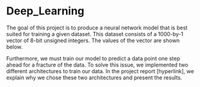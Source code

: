 # Deep_Learning

The goal of this project is to produce a neural network model that is best
suited for training a given dataset. This dataset consists of a 1000-by-1 vector
of 8-bit unsigned integers. The values of the vector are shown below.


Furthermore, we must train our model to predict a data point one step ahead
for a fracture of the data. To solve this issue, we implemented two different
architectures to train our data. In the project report [hyperlink], we explain why
we chose these two architectures and present the results.

